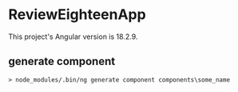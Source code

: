 # ReviewEighteenApp

This project's Angular version is 18.2.9.

## generate component
```
> node_modules/.bin/ng generate component components\some_name
```

